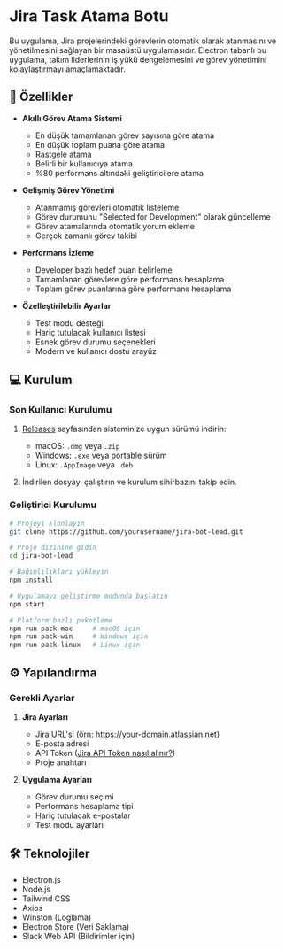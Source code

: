 # Jira Task Atama Botu

Bu uygulama, Jira projelerindeki görevlerin otomatik olarak atanmasını ve yönetilmesini sağlayan bir masaüstü uygulamasıdır. Electron tabanlı bu uygulama, takım liderlerinin iş yükü dengelemesini ve görev yönetimini kolaylaştırmayı amaçlamaktadır.

## 🚀 Özellikler

- **Akıllı Görev Atama Sistemi**
  - En düşük tamamlanan görev sayısına göre atama
  - En düşük toplam puana göre atama
  - Rastgele atama
  - Belirli bir kullanıcıya atama
  - %80 performans altındaki geliştiricilere atama

- **Gelişmiş Görev Yönetimi**
  - Atanmamış görevleri otomatik listeleme
  - Görev durumunu "Selected for Development" olarak güncelleme
  - Görev atamalarında otomatik yorum ekleme
  - Gerçek zamanlı görev takibi

- **Performans İzleme**
  - Developer bazlı hedef puan belirleme
  - Tamamlanan görevlere göre performans hesaplama
  - Toplam görev puanlarına göre performans hesaplama

- **Özelleştirilebilir Ayarlar**
  - Test modu desteği
  - Hariç tutulacak kullanıcı listesi
  - Esnek görev durumu seçenekleri
  - Modern ve kullanıcı dostu arayüz

## 💻 Kurulum

### Son Kullanıcı Kurulumu
1. [Releases](https://github.com/yourusername/jira-bot-lead/releases) sayfasından sisteminize uygun sürümü indirin:
   - macOS: `.dmg` veya `.zip`
   - Windows: `.exe` veya portable sürüm
   - Linux: `.AppImage` veya `.deb`

2. İndirilen dosyayı çalıştırın ve kurulum sihirbazını takip edin.

### Geliştirici Kurulumu

```bash
# Projeyi klonlayın
git clone https://github.com/yourusername/jira-bot-lead.git

# Proje dizinine gidin
cd jira-bot-lead

# Bağımlılıkları yükleyin
npm install

# Uygulamayı geliştirme modunda başlatın
npm start

# Platform bazlı paketleme
npm run pack-mac     # macOS için
npm run pack-win     # Windows için
npm run pack-linux   # Linux için
```

## ⚙️ Yapılandırma

### Gerekli Ayarlar
1. **Jira Ayarları**
   - Jira URL'si (örn: https://your-domain.atlassian.net)
   - E-posta adresi
   - API Token ([Jira API Token nasıl alınır?](https://support.atlassian.com/atlassian-account/docs/manage-api-tokens-for-your-atlassian-account/))
   - Proje anahtarı

2. **Uygulama Ayarları**
   - Görev durumu seçimi
   - Performans hesaplama tipi
   - Hariç tutulacak e-postalar
   - Test modu ayarları

## 🛠 Teknolojiler

- Electron.js
- Node.js
- Tailwind CSS
- Axios
- Winston (Loglama)
- Electron Store (Veri Saklama)
- Slack Web API (Bildirimler için)